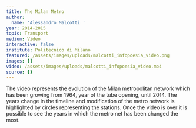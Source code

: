 ```yaml
---
title: The Milan Metro
author:
  name: 'Alessandro Malcotti '
year: 2014-2015
topic: Transport
medium: Video
interactive: false
institute: Politecnico di Milano
featured: /assets/images/uploads/malcotti_infopoesia_video.png
images: []
video: /assets/images/uploads/malcotti_infopoesia_video.mp4
source: {}
---
```

The video represents the evolution of the Milan metropolitan network which has been growing from 1964, year of the tube opening, until
2014. The years change in the timeline and modification of the metro network is highlighted by circles representing the stations. Once the video is over it is possible to see the years in which the metro net has been changed the most.
